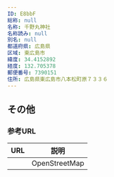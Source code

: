 ```yaml
---
ID: E8bbF
総称: null
名称: 千野丸神社
名称読み: null
別名: null
都道府県: 広島県
区域: 東広島市
緯度: 34.4152892
経度: 132.705378
郵便番号: 7390151
住所: 広島県東広島市八本松町原７３３６
---
```


## その他

### 参考URL

| URL | 説明          |
| --- | ------------- |
|     | OpenStreetMap |
